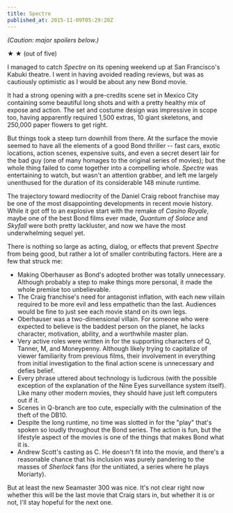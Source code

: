 ```yaml
---
title: Spectre
published_at: 2015-11-09T05:29:20Z
---
```


_(Caution: major spoilers below.)_

★ ★ (out of five)

I managed to catch _Spectre_ on its opening weekend up at San Francisco's
Kabuki theatre. I went in having avoided reading reviews, but was as cautiously
optimistic as I would be about any new Bond movie.

It had a strong opening with a pre-credits scene set in Mexico City containing
some beautiful long shots and with a pretty healthy mix of expose and action.
The set and costume design was impressive in scope too, having apparently
required 1,500 extras, 10 giant skeletons, and 250,000 paper flowers to get
right.

But things took a steep turn downhill from there. At the surface the movie
seemed to have all the elements of a good Bond thriller -- fast cars, exotic
locations, action scenes, expensive suits, and even a secret desert lair for
the bad guy (one of many homages to the original series of movies); but the
whole thing failed to come together into a compelling whole. _Spectre_ was
entertaining to watch, but wasn't an attention grabber, and left me largely
unenthused for the duration of its considerable 148 minute runtime.

The trajectory toward mediocrity of the Daniel Craig reboot franchise may be
one of the most disappointing developments in recent movie history. While it
got off to an explosive start with the remake of _Casino Royale_, maybe one of
the best Bond films ever made, _Quantum of Solace_ and _Skyfall_ were both
pretty lackluster, and now we have the most underwhelming sequel yet.

There is nothing so large as acting, dialog, or effects that prevent _Spectre_
from being good, but rather a lot of smaller contributing factors. Here are a
few that struck me:

* Making Oberhauser as Bond's adopted brother was totally unnecessary. Although
  probably a step to make things more personal, it made the whole premise too
  unbelievable.
* The Craig franchise's need for antagonist inflation, with each new villain
  required to be more evil and less empathetic than the last. Audiences would
  be fine to just see each movie stand on its own legs.
* Oberhauser was a two-dimensional villain. For someone who were expected to
  believe is the baddest person on the planet, he lacks character, motivation,
  ability, and a worthwhile master plan.
* Very active roles were written in for the supporting characters of Q, Tanner,
  M, and Moneypenny. Although likely trying to capitalize of viewer familiarity
  from previous films, their involvement in everything from initial
  investigation to the final action scene is unnecessary and defies belief.
* Every phrase uttered about technology is ludicrous (with the possible
  exception of the explanation of the Nine Eyes surveillance system itself).
  Like many other modern movies, they should have just left computers out if
  it.
* Scenes in Q-branch are too cute, especially with the culmination of the theft
  of the DB10.
* Despite the long runtime, no time was slotted in for the "play" that's spoken
  so loudly throughout the Bond series. The action is fun, but the lifestyle
  aspect of the movies is one of the things that makes Bond what it is.
* Andrew Scott's casting as C. He doesn't fit into the movie, and there's a
  reasonable chance that his inclusion was purely pandering to the masses of
  _Sherlock_ fans (for the unitiated, a series where he plays Moriarty).

But at least the new Seamaster 300 was nice. It's not clear right now whether
this will be the last movie that Craig stars in, but whether it is or not, I'll
stay hopeful for the next one.
